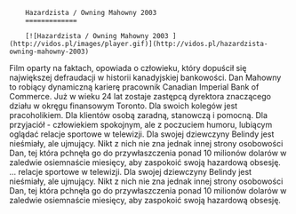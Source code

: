 
        Hazardzista / Owning Mahowny 2003 
        =============
        
        [![Hazardzista / Owning Mahowny 2003 ](http://vidos.pl/images/player.gif)](http://vidos.pl/hazardzista-owning-mahowny-2003)
        
        
 Film oparty na faktach, opowiada o człowieku, który dopuścił się największej defraudacji w historii kanadyjskiej bankowości. Dan Mahowny to robiący dynamiczną karierę pracownik Canadian Imperial Bank of Commerce. Już w wieku 24 lat zostaje zastępcą dyrektora znaczącego działu w okręgu finansowym Toronto. Dla swoich kolegów jest pracoholikiem. Dla klientów osobą zaradną, stanowczą i pomocną. Dla przyjaciół - człowiekiem spokojnym, ale z poczuciem humoru, lubiącym oglądać relacje sportowe w telewizji. Dla swojej dziewczyny Belindy jest nieśmiały, ale ujmujący. Nikt z nich nie zna jednak innej strony osobowości Dan, tej która pchnęła go do przywłaszczenia ponad 10 milionów dolarów w zaledwie osiemnaście miesięcy, aby zaspokoić swoją hazardową obsesję.  ... relacje sportowe w telewizji. Dla swojej dziewczyny Belindy jest nieśmiały, ale ujmujący. Nikt z nich nie zna jednak innej strony osobowości Dan, tej która pchnęła go do przywłaszczenia ponad 10 milionów dolarów w zaledwie osiemnaście miesięcy, aby zaspokoić swoją hazardową obsesję.
    